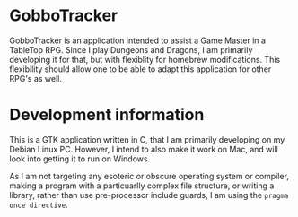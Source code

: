 # GobboTracker
GobboTracker is an application intended to assist a Game Master in a TableTop RPG. Since I play Dungeons and Dragons, I am primarily developing it for that, but with flexiblity for homebrew modifications. This flexibility should allow one to be able to adapt this application for other RPG's as well. 

# Development information
This is a GTK application written in C, that I am primarily developing on my Debian Linux PC. However, I intend to also make it work on Mac, and will look into getting it to run on Windows.

As I am not targeting any esoteric or obscure operating system or compiler, making a program with a particuarlly complex file structure, or writing a library, rather than use pre-processor include guards, I am using the `pragma once directive`.
